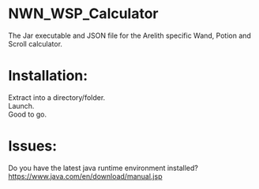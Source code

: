 # NWN_WSP_Calculator
The Jar executable and JSON file for the Arelith specific Wand, Potion and Scroll calculator.

# Installation:  
Extract into a directory/folder.  
Launch.  
Good to go.  


# Issues:  
Do you have the latest java runtime environment installed?  
https://www.java.com/en/download/manual.jsp
